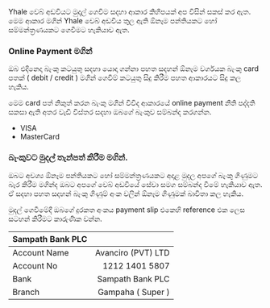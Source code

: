 Yhale වෙබ් අඩවියට මුදල් ගෙවීම සදහා ආකාර කිහිපයක් අප විසින් සකස් කර ඇත. මෙම ආකාර මගින් Yhale වෙබ් අඩවිය තුල ඇති ඕනෑම පන්තියකට හෝ සම්මන්ත්‍රණයකට ගෙවීමට හැකියාව ඇත.

### Online Payment මගින්

ඔබ එදිනෙදා බැංකු කටයුතු සදහා යොදා ගන්නා පහත සදහන් ඕනෑම වර්ගයක බැංකු card පතක් ( debit / credit ) මගින් ගෙවීම් කටයුතු සිදු කිරීම පහත ආකාරයට සිදු කල හැකිය.

මෙම card පත් නිකුත් කරන බැංකු මගින් විවිද ආකාරයේ online payment නීති පද්දති සකසා ඇති අතර වැඩි විස්තර සදහා ඔබගේ බැංකුව සම්බන්ද කරගන්න.

- VISA
- MasterCard

### බැංකුවට මුදල් තැන්පත් කිරීම මගින්.

ඔබට අවශ්‍ය ඕනෑම පන්තියකට හෝ සම්මන්ත්‍රණයකට අදාළ මුදල අපගේ බැංකු ගිණුමට බැර කිරීම මගින්ද ඔබට අපගේ වෙබ් අඩවියේ සේවා සමග සම්බන්ද වීමේ හැකියාව ඇත. ඒ සදහා පහත සදහන් බැංකු ගිණුම් අංක වලින් ඕනෑම ගිණුමක් බාවිතා කල හැකිය.

මුදල් ගෙවීමේදී ඔබගේ දුරකත අංකය payment slip එකෙහි reference එක ලෙස සටහන් කිරීමට කාරුණික වන්න.


| Sampath Bank PLC ||
| :----------- | -----------------: |
| Account Name | Avanciro (PVT) LTD |
| Account No   | 1212 1401 5807     |
| Bank         | Sampath Bank PLC   |
| Branch       | Gampaha ( Super )  |